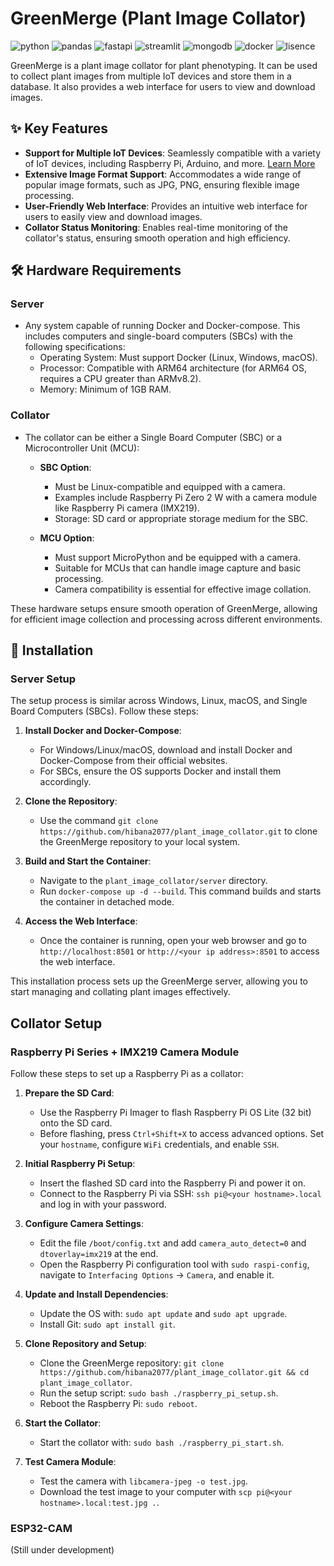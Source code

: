 <!--
 * @Author: hibana2077 hibana2077@gmaill.com
 * @Date: 2023-11-28 10:50:46
 * @LastEditors: hibana2077 hibana2077@gmail.com
 * @LastEditTime: 2023-12-02 15:24:44
 * @FilePath: /plant_image_collator/README.md
 * @Description: This is a project for plant image collator.
-->

# GreenMerge (Plant Image Collator)

![python](https://img.shields.io/badge/python-3.9-blue?style=plastic-square&logo=python)
![pandas](https://img.shields.io/badge/pandas-2.1.3-150458?style=plastic-square&logo=pandas)
![fastapi](https://img.shields.io/badge/fastapi-0.104.1-009688?style=plastic-square&logo=fastapi)
![streamlit](https://img.shields.io/badge/streamlit-1.29.0-FF4B4B?style=plastic-square&logo=streamlit)
![mongodb](https://img.shields.io/badge/mongodb-7.0-47A248?style=plastic-square&logo=mongodb)
![docker](https://img.shields.io/badge/docker-24.0.6-2496ED?style=plastic-square&logo=docker)
![lisence](https://img.shields.io/github/license/hibana2077/plant_image_collator?style=plastic-square)

GreenMerge is a plant image collator for plant phenotyping. It can be used to collect plant images from multiple IoT devices and store them in a database. It also provides a web interface for users to view and download images.

## ✨ Key Features

- **Support for Multiple IoT Devices**: Seamlessly compatible with a variety of IoT devices, including Raspberry Pi, Arduino, and more. [Learn More](./supported_devices.md)
- **Extensive Image Format Support**: Accommodates a wide range of popular image formats, such as JPG, PNG, ensuring flexible image processing.
- **User-Friendly Web Interface**: Provides an intuitive web interface for users to easily view and download images.
- **Collator Status Monitoring**: Enables real-time monitoring of the collator's status, ensuring smooth operation and high efficiency.

## 🛠️ Hardware Requirements

### Server

- Any system capable of running Docker and Docker-compose. This includes computers and single-board computers (SBCs) with the following specifications:
  - Operating System: Must support Docker (Linux, Windows, macOS).
  - Processor: Compatible with ARM64 architecture (for ARM64 OS, requires a CPU greater than ARMv8.2).
  - Memory: Minimum of 1GB RAM.

### Collator

- The collator can be either a Single Board Computer (SBC) or a Microcontroller Unit (MCU):
  - **SBC Option**:
    - Must be Linux-compatible and equipped with a camera.
    - Examples include Raspberry Pi Zero 2 W with a camera module like Raspberry Pi camera (IMX219).
    - Storage: SD card or appropriate storage medium for the SBC.

  - **MCU Option**:
    - Must support MicroPython and be equipped with a camera.
    - Suitable for MCUs that can handle image capture and basic processing.
    - Camera compatibility is essential for effective image collation.

These hardware setups ensure smooth operation of GreenMerge, allowing for efficient image collection and processing across different environments.

## 🔧 Installation

### Server Setup

The setup process is similar across Windows, Linux, macOS, and Single Board Computers (SBCs). Follow these steps:

1. **Install Docker and Docker-Compose**:
   - For Windows/Linux/macOS, download and install Docker and Docker-Compose from their official websites.
   - For SBCs, ensure the OS supports Docker and install them accordingly.

2. **Clone the Repository**:
   - Use the command `git clone https://github.com/hibana2077/plant_image_collator.git` to clone the GreenMerge repository to your local system.

3. **Build and Start the Container**:
    - Navigate to the `plant_image_collator/server` directory.
    - Run `docker-compose up -d --build`. This command builds and starts the container in detached mode.

4. **Access the Web Interface**:
   - Once the container is running, open your web browser and go to `http://localhost:8501` or `http://<your ip address>:8501` to access the web interface.

This installation process sets up the GreenMerge server, allowing you to start managing and collating plant images effectively.

## Collator Setup

### Raspberry Pi Series + IMX219 Camera Module

Follow these steps to set up a Raspberry Pi as a collator:

1. **Prepare the SD Card**:
   - Use the Raspberry Pi Imager to flash Raspberry Pi OS Lite (32 bit) onto the SD card.
   - Before flashing, press `Ctrl+Shift+X` to access advanced options. Set your `hostname`, configure `WiFi` credentials, and enable `SSH`.

2. **Initial Raspberry Pi Setup**:
   - Insert the flashed SD card into the Raspberry Pi and power it on.
   - Connect to the Raspberry Pi via SSH: `ssh pi@<your hostname>.local` and log in with your password.

3. **Configure Camera Settings**:
   - Edit the file `/boot/config.txt` and add `camera_auto_detect=0` and `dtoverlay=imx219` at the end.
   - Open the Raspberry Pi configuration tool with `sudo raspi-config`, navigate to `Interfacing Options` -> `Camera`, and enable it.

4. **Update and Install Dependencies**:
   - Update the OS with: `sudo apt update` and `sudo apt upgrade`.
   - Install Git: `sudo apt install git`.

5. **Clone Repository and Setup**:
   - Clone the GreenMerge repository: `git clone https://github.com/hibana2077/plant_image_collator.git && cd plant_image_collator`.
   - Run the setup script: `sudo bash ./raspberry_pi_setup.sh`.
   - Reboot the Raspberry Pi: `sudo reboot`.

6. **Start the Collator**:
   - Start the collator with: `sudo bash ./raspberry_pi_start.sh`.

7. **Test Camera Module**:
   - Test the camera with `libcamera-jpeg -o test.jpg`.
   - Download the test image to your computer with `scp pi@<your hostname>.local:test.jpg .`.

### ESP32-CAM

(Still under development)
